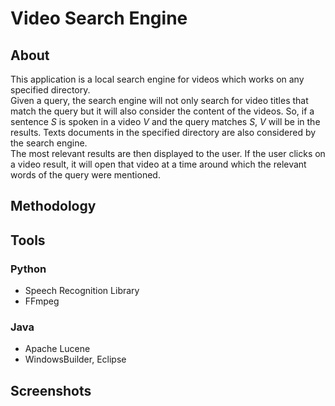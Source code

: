 # Video Search Engine

## About
This application is a local search engine for videos which works on any specified directory. 
<br>Given a query, the search engine will not only search for video titles that match the query but it will also consider the content of the videos. 
So, if a sentence *S* is spoken in a video *V* and the query matches *S*, *V* will be in the results. Texts documents in the specified directory are also considered by the search engine.
<br>The most relevant results are then displayed to the user.
If the user clicks on a video result, it will open that video at a time around which the relevant words of the query were mentioned.


## Methodology


## Tools
### Python
* Speech Recognition Library
* FFmpeg
### Java
* Apache Lucene
* WindowsBuilder, Eclipse

## Screenshots
